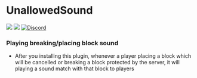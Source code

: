 # UnallowedSound
[![](https://poggit.pmmp.io/shield.state/UnallowedSound)](https://poggit.pmmp.io/p/UnallowedSound)
[![](https://poggit.pmmp.io/shield.dl.total/UnallowedSound)](https://poggit.pmmp.io/p/UnallowedSound)
[![Discord](https://img.shields.io/badge/chat-on+discord-7289da.svg)](https://discord.gg/5CpFadd)

### Playing breaking/placing block sound
  - After you installing this plugin, whenever a player placing a block which will be cancelled or breaking a block protected by the server, it will playing a sound match with that block to players